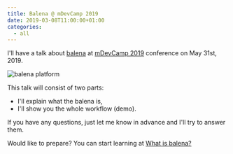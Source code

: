 ```yaml
---
title: Balena @ mDevCamp 2019 
date: 2019-03-08T11:00:00+01:00
categories:
  - all
---
```


I'll have a talk about [balena](https://www.balena.io/what-is-balena) at [mDevCamp 2019](https://mdevcamp.eu/)
conference on May 31st, 2019.

![balena platform](/images/balena/platform@2x.png)

This talk will consist of two parts:

* I'll explain what the balena is,
* I'll show you the whole workflow (demo).

If you have any questions, just let me know in advance and I'll try to answer them.

Would like to prepare? You can start learning at [What is balena?](https://www.balena.io/what-is-balena)
